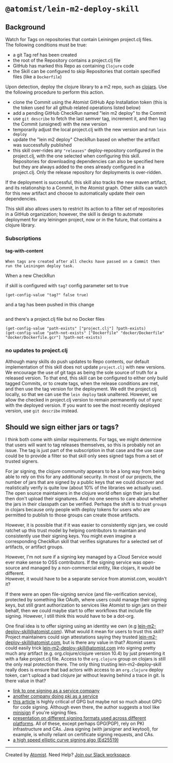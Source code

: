 # `@atomist/lein-m2-deploy-skill`

## Background

Watch for Tags on repositories that contain Leiningen project.clj files.  
The following conditions must be true:

-   a git Tag ref has been created
-   the root of the Repository contains a project.clj file
-   GitHub has marked this Repo as containing `Clojure` code
-   the Skill can be configured to skip Repositories that contain specified
    files (like a `Dockerfile`)

Upon detection, deploy the clojure library to a m2 repo, such as
[clojars](https://clojars.org). Use the following procedure to perform this
action.

-   clone the Commit using the Atomist GitHub App Installation token (this is
    the token used for all github related operations listed below)
-   add a pending GitHub CheckRun named "lein m2 deploy" to the Commit
-   use `git describe` to fetch the last semver tag, increment it, and then tag
    the Commit (unsigned) with the new version
-   temporarily adjust the local project.clj with the new version and run
    `lein deploy`
-   update the "lein m2 deploy" CheckRun based on whether the artifact was
    successfully published
-   this skill over-rides any `"releases"` deploy-repository configured in the
    project.clj, with the one selected when configuring this skill. Repositories
    for downloading dependencies can also be specified here but they are always
    added to the ones already configured in a project.clj. Only the release
    repository for deployments is over-ridden.

If the deployment is successful, this skill also tracks the new maven artifact,
and its relationship to a Commit, in the Atomist graph. Other skills can watch
for this new artifact and choose to automatically update their own dependencies.

This skill also allows users to restrict its action to a filter set of
repositories in a GitHub organization; however, the skill is design to automate
deployment for any leiningen project, now or in the future, that contains a
clojure library.

### Subscriptions

#### tag-with-content

```
When tags are created after all checks have passed on a Commit then run the Leiningen deploy task.
```

When a new CheckRun

if skill is configured with `tag?` config parameter set to true

```
(get-config-value "tag?" false true)
```

and a tag has been pushed in this change

```

```

and there's a project.clj file but no Docker files

```
(get-config-value "path-exists" ["project.clj"] ?path-exists)
(get-config-value "path-not-exists" ["Dockerfile" "docker/Dockerfile" "docker/Dockerfile.gcr"] ?path-not-exists)
```

### no updates to project.clj

Although many skills do push updates to Repo contents, our default
implementation of this skill does not update `project.clj` with new versions. We
encourage the use of git tags as being the sole source of truth for a released
version. To that end, this skill can be configured to either only build tagged
Commits, or to create tags, when the release conditions are met, and then use
the tag version for the deployment. We edit the project.clj locally, so that we
can use the `lein deploy` task unaltered. However, we allow the checked in
project.clj version to remain permanently out of sync with the deployed version.
If you want to see the most recently deployed version, use `git describe`
instead.

## Should we sign either jars or tags?

I think both come with similar requirements. For tags, we might determine that
users will want to tag releases themselves, so this is probably not an issue.
The tag is just part of the subscription in that case and the use case could be
to provide a filter so that skill only sees signed tags from a set of trusted
signers.

For jar signing, the clojure community appears to be a long way from being able
to rely on this for any additional security. In most of our projects, the number
of jars that are signed by a public keys that we could discover and
realistically verify is quite low (about 10% of the libraries we actually use).
The open source maintainers in the clojure world often sign their jars but then
don't upload their signatures. And no one seems to care about whether the jars
in their classpath can be verified. Perhaps the shift is to trust `group`s in
clojars because only people with deploy tokens for users who are permitted to
publish to those groups can create those artifacts.

However, it is possible that if it was easier to consistently sign jars, we
could ratchet up this trust model by helping contributors to maintain and
consistently use their signing keys. You might even imagine a corresponding
CheckRun skill that verifies signatures for a selected set of artifacts, or
artifact groups.

However, I'm not sure if a signing key managed by a Cloud Service would ever
make sense to OSS contributors. If the signing service was open-source and
managed by a non-commercial entity, like clojars, it would be different.  
However, it would have to be a separate service from atomist.com, wouldn't it?

If there were an open file-signing service (and file-verification service),
protected by something like OAuth, where users could manage their signing keys,
but still grant authorization to services like Atomist to sign jars on their
behalf, then we could maybe start to offer workflows that include file signing.
However, I still think this would have to be a dot-org.

One final idea is to offer signing using an identity we own (e.g
lein-m2-deploy-skill@atomist.com). What would it mean for users to trust this
skill? Project maintainers could sign attestations saying they trusted
lein-m2-deploy-skill@atomist.com, but is there any value in that? Atomist users
could easily trick lein-m2-deploy-skill@atomist.com into signing pretty much any
artifact (e.g. org.clojure/clojure version 10.4) by just presenting it with a
fake project.clj file. Access to the `org.clojure` group on clojars is still the
only real protection there. The only thing trusting lein-m2-deploy-skill really
does is ensure that bad actors with access to an `org.clojure` deploy token,
can't upload a bad clojure jar without leaving behind a trace in git. Is there
value in that?

-   [link to one signing as a service company](https://about.signpath.io/documentation/signing-code#)
-   [another company doing pki as a service](https://www.keyfactor.com/business-need/accelerate-devops-security/)
-   [this article](https://latacora.micro.blog/2019/07/16/the-pgp-problem.html)
    is highly critical of GPG but maybe not so much about GPG for code signing.
    Although even there, the author suggests a tool like
    [minisign](https://jedisct1.github.io/minisign/) if you're signing files.
-   [presentation on different signing formats used across different platforms](https://cabforum.org/wp-content/uploads/7-code-signing-formats.pdf).
    All of these, except perhaps GPG(PGP), rely on PKI infrastructure and CAs.
    Java signing (with jarsigner and keytool), for example, is wholly reliant on
    certificate signing requests, and CAs.
-   [a high speed elliptic curve signing algo (Ed25519)](https://ed25519.cr.yp.to/ed25519-20110926.pdf)

---

Created by [Atomist][atomist]. Need Help? [Join our Slack workspace][slack].

[atomist]: https://atomist.com/ "Atomist"
[slack]: https://join.atomist.com/ "Atomist Community Slack"
